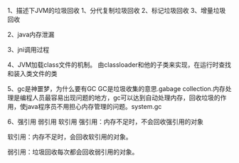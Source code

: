 1、描述下JVM的垃圾回收
   1、分代复制垃圾回收
   2、标记垃圾回收
   3、增量垃圾回收

2、java内存泄漏

3、jni调用过程

4、JVM加载class文件的机制。
    由classloader和他的子类来实现，在运行时查找和装入类文件的类

5、gc是神噩梦，为什么要有GC
   GC是垃圾收集的意思.gabage collection.内存处理是编程人员最容易出现问题的地方，gc可以达到自动处理内存，回收垃圾的作用，使java程序员不用担心内存管理的问题。system.gc

6、强引用 弱引用 软引用
   强引用：内存不足时，不会回收强引用的对象

   软引用：内存不足时，会回收软引用的对象。

   弱引用：垃圾回收每次都会回收弱引用的对象。